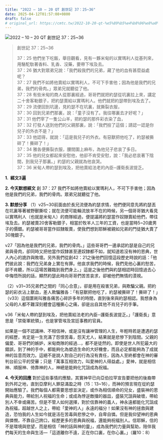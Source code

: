 ```yaml
---
title: "2022 – 10 – 20 QT 創世記 37：25~36"
date: 2025-04-12T01:57:08+0800
draft: false
# original_url: https://cmtc.tw/2022-10-20-qt-%e5%89%b5%e4%b8%96%e8%a8%98-37%ef%bc%9a2536
---
```


![2022 – 10 – 20 QT 創世記 37：25\~36](/images/qt.jpg  "2022 – 10 – 20 QT 創世記 37：25\~36")

> 創世記 37：25\~36
>
> 37：25 他們坐下吃飯，舉目觀看，見有一夥米甸的以實瑪利人從基列來，用駱駝馱著香料、乳香、沒藥，要帶下埃及去。  
> 37：26 猶大對眾弟兄說：「我們殺我們的兄弟，藏了他的血有甚麼益處呢？  
> 37：27 我們不如將他賣給以實瑪利人，不可下手害他；因為他是我們的兄弟，我們的骨肉。」眾弟兄就聽從了他。  
> 37：28 有些米甸的商人從那裏經過，哥哥們就把約瑟從坑裏拉上來，講定二十舍客勒銀子，把約瑟賣給以實瑪利人。他們就把約瑟帶到埃及去了。  
> 37：29 流便回到坑邊，見約瑟不在坑裏，就撕裂衣服，  
> 37：30 回到兄弟們那裏，說：「童子沒有了。我往哪裏去才好呢？」  
> 37：31 他們宰了一隻公山羊，把約瑟的那件彩衣染了血，  
> 37：32 打發人送到他們的父親那裏，說：「我們撿了這個；請認一認是你兒子的外衣不是？」  
> 37：33 他認得，就說：「這是我兒子的外衣。有惡獸把他吃了，約瑟被撕碎了！撕碎了！」  
> 37：34 雅各便撕裂衣服，腰間圍上麻布，為他兒子悲哀了多日。  
> 37：35 他的兒女都起來安慰他，他卻不肯受安慰，說：「我必悲哀著下陰間，到我兒子那裏。」約瑟的父親就為他哀哭。  
> 37：36 米甸人帶約瑟到埃及，把他賣給法老的內臣─護衛長波提乏。

**1.  經文3遍**

**2. 今天默想經文**
創 37：27 我們不如將他賣給以實瑪利人，不可下手害他；因為他是我們的兄弟，我們的骨肉。眾弟兄就聽從了他。

**3. 默想分享**
（1）v25\~30前面由於長兄流便為約瑟求情，他們便同意先將約瑟丟在坑裏等著被野獸撕咬；就在流便可能輪流放羊不在的時候，另一個哥哥猶大看見以實瑪利人（也就是米甸人）的商隊經過，便提議將約瑟當作奴隸賣給他們，帶往埃及去。約瑟被賣20舍客勒銀子，相當於牧羊人三年的工資，也是當時5\~20歲男子的價銀。約瑟被哥哥當作奴隸販賣，使我們想到耶穌被親如兄弟的門徒猶大賣了30塊銀子。

v27「因為他是我們的兄弟，我們的骨肉。」這些哥哥們一邊承認約瑟是自己的兄弟與骨肉，卻同時又把他當作奴隸甚至連奴隸都不如，就知道若沒有神的恩典，世人內心的詭詐與敗壞。另外我們從創42：21之後他們回憶這段歷史時說的話：「他們彼此說：我們在兄弟身上實在有罪。他哀求我們的時候，我們見他心裏的愁苦，卻不肯聽，所以這場苦難臨到我們身上。」這是之後他們與約瑟相認時回憶過去心中悔悟所說的話，顯然約瑟此時向哥哥們苦苦哀求，卻被他們無情的漠視。

（2）v31\~35兄弟們之間的「同心合意」，卻是用在殺害兄弟，與欺騙父親。把約瑟的彩衣沾上獸血，差人欺騙雅各：「有惡獸把他吃了，約瑟被撕碎了！撕碎了！」（v33）這個噩耗叫雅各痛苦心碎許多年的時間，直到後來與約瑟相認。我想身為父母的人都不難深刻體會這種撕心之痛，卻是出自其他不肖兒子的手筆。

v36「米甸人帶約瑟到埃及，把他賣給法老的內臣─護衛長波提乏。」「護衛長」意思是「禁衛軍統領」，也是掌管埃及宮廷事務的官員。

如果是一個不認識神、不相信神，或是沒有讓神管理的人生，年輕時若是遭遇約瑟的經歷，肯定是一生充滿了怨恨苦毒，怨天尤人，結果就是悲慘下到陰間。父親的偏愛、哥哥們的嫉妒，米甸商隊的經過…，都不是徒然的。即使是世人所犯最大的錯誤，到了神的手中，都能夠化為塑造生命的大好機會，而且必定都能夠為了成就神的旨意而效力。這絕不是說人對自己的行為沒有責任，因為人至終都會在神的審判台前公平的受審；只是「萬事互相效力，叫愛神的人得益處。」愛神，就是相信神、順服神、倚靠神的人，神總是能夠化咒詛成為祝福。

**4. 今天的回應**
對於這些事情的應驗，其實神早已向亞伯拉罕宣告要把他的後裔帶到外邦之地，直到亞摩利人罪惡滿盈之時（15：13\~16），而神的預言現在從約瑟開始應驗了。我們每個人都需要思想並決定，或作為相信順命的兒女，盛裝神的恩典與能力，帶給別人祝福的生命；或成為悖逆敵擋的器皿，盛裝咒詛與破壞，帶給別人不幸或痛苦。但是不管人如何選擇，對於信靠神的義人，神永遠都能化咒詛成為祝福，超越世人之上，帶給「愛神的人」永遠的福分！如果沒有神的拯救與建造，恐怕我的人生如今就是活在苦毒與悲慘之中，自卑自憐。但是我仰望神的恩典與憐憫，不靠自己誇口，經歷更多的恩典與祝福，還能夠祝福別人。信耶穌，信的不是環境與慾望，而是相信「神的話與神的靈」，成為我們的力量與幫助，陪伴我們每天的生命與生活—「這道離你不遠，正在你口裏，在你心裏。」（羅10：8）
